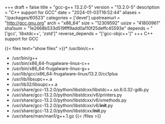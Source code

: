 +++
draft = false
title = "gcc-g++ 13.2.0-5"
version = "13.2.0-5"
description = "C++ support for GCC"
date = "2024-01-03T16:52:44"
aliases = "/packages/60523"
categories = ['devel']
upstreamurl = "http://gcc.gnu.org"
arch = "x86_64"
size = "12309592"
usize = "41800961"
sha1sum = "1e2668b533d519fff9add0a110f25deffc45593e"
depends = "['gcc', 'libstdc++', 'zstd']"
reverse_depends = "['gcc-objc++']"
+++
C++ support for GCC

{{< files text="show files" >}}* /usr/bin/c++
* /usr/bin/g++
* /usr/bin/x86_64-frugalware-linux-c++
* /usr/bin/x86_64-frugalware-linux-g++
* /usr/lib/gcc/x86_64-frugalware-linux/13.2.0/cc1plus
* /usr/lib/libsupc++.a
* /usr/lib32/libsupc++.a
* /usr/share/gcc-13.2.0/python/libstdcxx/libstdc++.so.6.0.32-gdb.py
* /usr/share/gcc-13.2.0/python/libstdcxx/v6/printers.py
* /usr/share/gcc-13.2.0/python/libstdcxx/v6/xmethods.py
* /usr/share/gcc-13.2.0/python/libstdcxx/v6/__init__.py
* /usr/share/gcc-13.2.0/python/libstdcxx/__init__.py
* /usr/share/man/man1/g++.1.gz
{{< /files >}}